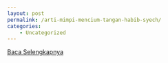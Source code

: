 ```yaml
---
layout: post
permalink: /arti-mimpi-mencium-tangan-habib-syech/
categories:
    - Uncategorized
---
```


[Baca Selengkapnya](/01)